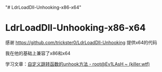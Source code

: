"# LdrLoadDll-Unhooking-x86-x64" 

# LdrLoadDll-Unhooking-x86-x64

感谢 https://github.com/trickster0/LdrLoadDll-Unhooking 提供x64的代码

我在他的基础上兼容了x86和x64

学习文章：[自定义跳转函数的unhook方法 - root@Ev1LAsH ~ (killer.wtf)](https://killer.wtf/2022/01/19/CustomJmpUnhook.html)
